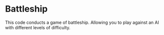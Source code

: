 # Battleship

This code conducts a game of battleship. Allowing you to play against an AI
with different levels of difficulty.
